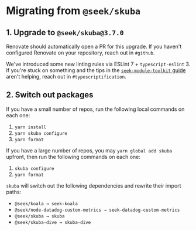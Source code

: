 # Migrating from `@seek/skuba`

## 1. Upgrade to `@seek/skuba@3.7.0`

Renovate should automatically open a PR for this upgrade.
If you haven't configured Renovate on your repository,
reach out in `#github`.

We've introduced some new linting rules via ESLint 7 + `typescript-eslint` 3.
If you're stuck on something and the tips in the [`seek-module-toolkit` guide](./migrating-from-seek-module-toolkit.md#formatting-and-linting) aren't helping,
reach out in `#typescriptification`.

## 2. Switch out packages

If you have a small number of repos,
run the following local commands on each one:

1. `yarn install`
1. `yarn skuba configure`
1. `yarn format`

If you have a large number of repos,
you may `yarn global add skuba` upfront,
then run the following commands on each one:

1. `skuba configure`
1. `yarn format`

`skuba` will switch out the following dependencies and rewrite their import paths:

- `@seek/koala → seek-koala`
- `@seek/node-datadog-custom-metrics → seek-datadog-custom-metrics`
- `@seek/skuba → skuba`
- `@seek/skuba-dive → skuba-dive`
